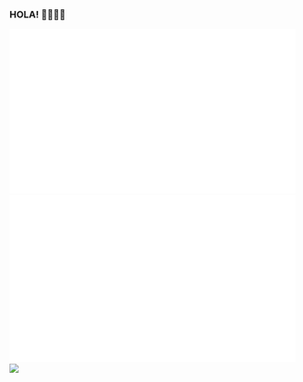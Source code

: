 <div style={{ display: "flex", alignItems: "center" }}>
  <h3 style={{ marginRight: "1rem" }}>HOLA! 👋🏽👋🏽</h3>
  <div style={{ display: "flex" }}>
    <a href="https://github.com/kelcheone">
      <img
        src="https://raw.githubusercontent.com/kelcheone/githubstats/master/generated/languages.svg"
        alt="Kevin Kelche's github stats"
        style={{ marginRight: "1rem" }}
      />
    </a>
    <a href="https://github.com/kelcheone">
      <img
        src="https://raw.githubusercontent.com/kelcheone/githubstats/master/generated/overview.svg"
        alt="Kevin Kelche's github stats"
      />
    </a>
  </div>
  <a href="https://wakatime.com/@kelche"><img src="https://wakatime.com/share/@kelche/59183374-60f2-4e7c-a7a5-f960b91b59d9.png" /></a>
</div>
